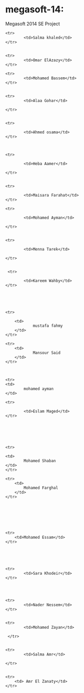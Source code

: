 megasoft-14:
===========

Megasoft 2014 SE Project


<table>



	<tr>
			<td>Salma khaled</td>
	</tr>


	<tr>
			<td>Omar ElAzazy</td>
	</tr>
	
	<tr>
			<td>Mohamed Bassem</td>
	</tr>


	<tr>
			<td>Alaa Gohar</td>

	</tr>


	<tr>

			<td>Ahmed osama</td>
	</tr>
	


	<tr>
	
			<td>Heba Aamer</td>
	
	</tr>
	

	<tr>
	
			<td>Maisara Farahat</td>
	</tr>
	
	<tr>
	
			<td>Mohamed Ayman</td>
	
	</tr>
	

	<tr>

			<td>Menna Tarek</td> 
	
	</tr>


	 <tr>
		
			<td>Kareem Wahby</td>
	</tr>
	



	
	<tr>

		<td>
				mustafa fahmy
		</td>
	</tr>

	<tr>
		<td>
				Mansour Said
		</td>
	</tr>



	<tr>
	<td>
			mohamed ayman
	</td>

	<tr>

			<td>Eslam Maged</td>
	</tr>




	

    <tr>

	<td>
			Mohamed Shaban
	</td>
	</tr>

	<tr>
		<td>
			Mohamed Farghal
		</td>
	</tr>
        
        
        

	

	
	<tr>
		<td>Mohamed Essam</td>
	</tr>




	
	<tr>
			<td>Sara Khodeir</td>
	</tr>



	
	<tr>
			<td>Nader Nessem</td>
	</tr>


	<tr> 
			<td>Mohamed Zayan</td>

	 </tr>
	

	<tr>
			<td>Salma Amr</td>
	
	</tr>


	<tr>
		<td> Amr El Zanaty</td>
	</tr>

</table>

